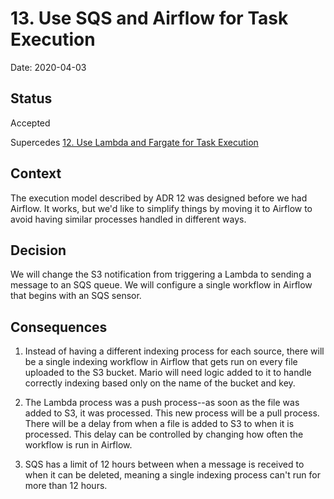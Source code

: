 # 13. Use SQS and Airflow for Task Execution

Date: 2020-04-03

## Status

Accepted

Supercedes [12. Use Lambda and Fargate for Task Execution](0012-use-lambda-and-fargate-for-task-execution.md)

## Context

The execution model described by ADR 12 was designed before we had Airflow. It works, but we'd like to simplify things by moving it to Airflow to avoid having similar processes handled in different ways.

## Decision

We will change the S3 notification from triggering a Lambda to sending a message to an SQS queue. We will configure a single workflow in Airflow that begins with an SQS sensor.

## Consequences

1. Instead of having a different indexing process for each source, there will be a single indexing workflow in Airflow that gets run on every file uploaded to the S3 bucket. Mario will need logic added to it to handle correctly indexing based only on the name of the bucket and key.

2. The Lambda process was a push process--as soon as the file was added to S3, it was processed. This new process will be a pull process. There will be a delay from when a file is added to S3 to when it is processed. This delay can be controlled by changing how often the workflow is run in Airflow.

3. SQS has a limit of 12 hours between when a message is received to when it can be deleted, meaning a single indexing process can't run for more than 12 hours.
